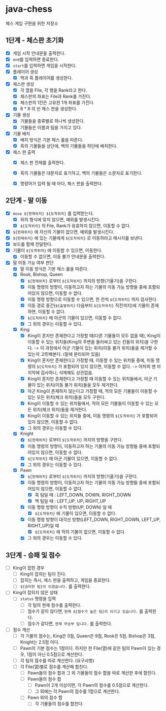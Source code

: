 # java-chess
체스 게임 구현을 위한 저장소

## 1단계 - 체스판 초기화

- [x] 게임 시작 안내문을 출력한다.
- [x] `end`를 입력하면 종료한다.
- [x] `start`를 입력하면 게임을 시작한다.
- [x] 플레이어 생성
  - [x] 백과 흑 플레이어를 생성한다.
- [x] 체스판 생성
  - [x] 각 열을 File, 각 행을 Rank라고 한다.
  - [x] 체스판의 좌표는 File과 Rank를 가진다.
  - [x] 체스판의 1칸은 고유한 1개 좌표를 가진다.
  - [x] 8 * 8 의 빈 체스 판을 생성한다.
- [x] 기물 생성
  - [x] 기물들을 종류별로 하나씩 생성한다.
  - [x] 기물들은 이름과 팀을 가지고 있다.
- [x] 기물 배치
  - [x] 배치 방식은 기본 체스 룰을 따른다.
  - [x] 흑의 기물들을 상단에, 백의 기물들을 하단에 배치한다.
- [x] 체스 판 출력
  - [x] 체스 판 전체를 출력한다.
  - [x] 흑의 기물들은 대문자로 표기하고, 백의 기물들은 소문자로 표기한다.
  - [x] 명령어가 입력 될 때 마다, 체스 판을 출력한다.
  

## 2단계 - 말 이동

- [x] `move ${현재위치} ${도착위치}` 를 입력받는다.
  - [x] 위의 형식에 맞지 않으면, 예외를 발생시킨다.
  - [x] `${도착위치}` 의 File, Rank가 유효하지 않으면, 이동할 수 없다.
- [x] `${현재위치}` 에 자신의 기물이 없으면, 예외를 발생시킨다.
- [x]  `${현재위치}` 에 있는 기물에게 `${도착위치}` 로 이동하라고 메시지를 보낸다.
  - [x] 보드를 함께 전달한다.
- [x] 기물이 `${도착위치}` 에 이동할 수 있으면, 이동한다.
  - [x] 이동할 수 없으면, 이동 불가 안내문을 출력한다.
- [x] 말 이동 가능 여부 판단
  - [x] 말 이동 방식은 기본 체스 룰을 따른다.
  - [x] Rook, Bishop, Queen
    - [x] `${현재위치}` 로부터  `${도착위치}` 까지의 방향(기울기)을 구한다.
    - [x] 이동 명령의 방향이, 이동하고자 하는 기물의 이동 가능 방향들 중에 포함되어있지 않으면, 이동할 수 없다.
    - [x] 이동 명령 방향으로 이동할 수 있으면, 한 칸씩 `${도착위치}` 까지 검사한다.
    - [x] 이동 경로 중간(`${출발위치}` 다음부터 `${도착위치}` 직전까지)에 기물이 존재하면, 이동할 수 없다.
    - [x] `${도착위치}` 에 아군의 기물이 있으면, 이동할 수 없다.
    - [x] 그 외의 경우는 이동할 수 있다.
  - [x] King
    - [x] King이 혼자만 존재한다고 가정할 때(다른 기물들이 모두 없을 때), King이 이동할 수 있는 위치들(King의 주변을 둘러싸고 있는 칸들의 위치)을 구한다. -> 이 과정에서 아군 기물이 있는 위치(이동 불가 위치)들을 제거할 수 있는지 고민해본다. (밑에 분리되어 있음)
    - [x] King이 혼자만 존재한다고 가정할 때, 이동할 수 있는 위치들 중에, 이동 명령의 `${도착위치}` 가 포함되어 있지 않으면, 이동할 수 없다. -> 어차피 맨 마지막에 검사하니, 삭제해도 상관없음.
    - [x] King이 혼자만 존재한다고 가정할 때 이동할 수 있는 위치들에서, 아군 기물이 있는 위치(이동 불가 위치)들을 모두 제거한다.
    - [x] 아군 King이 존재하지 않는다고 가정할 때, 적의 모든 기물들이 이동할 수 있는 모든 위치(체크 위치)들을 모두 구한다.
    - [x] King이 이동할 수 있는 위치들에서, 적의 모든 기물들이 이동할 수 있는 모든 위치(체크 위치)들을 제거한다.
    - [x] King이 이동할 수 있는 위치들 중에, 이동 명령의 `${도착위치}` 가 포함되어 있지 않으면, 이동할 수 없다.
    - [x] 그 외의 경우는 이동할 수 있다.
  - [x] Knight
    - [x] `${현재위치}` 로부터  `${도착위치}` 까지의 방향을 구한다.
    - [x] 이동 명령의 방향이, 이동하고자 하는 기물의 이동 가능 방향들 중에 포함되어있지 않으면, 이동할 수 없다.
    - [x] `${도착위치}` 에 아군 기물이 있으면, 이동할 수 없다.
    - [x] 그 외의 경우는 이동할 수 있다.
  - [x] Pawn
    - [x] `${현재위치}` 로부터  `${도착위치}` 까지의 방향(기울기)을 구한다.
    - [x] 이동 명령의 방향이, 이동하고자 하는 기물의 이동 가능 방향들 중에 포함되어있지 않으면, 이동할 수 없다.
      - [x] 흑 팀일 때 : LEFT_DOWN, DOWN, RIGHT_DOWN
      - [x] 백 팀일 때 : LEFT_UP, UP, RIGHT_UP
    - [x] 이동 명령 방향이 수직 방향(UP, DOWN) 일 때
      - [x] `${도착위치}` 에 기물이 있으면, 이동할 수 없다.
    - [x] 이동 명령 방향이 대각선 방향(LEFT_DOWN, RIGHT_DOWN, LEFT_UP, RIGHT_UP)일 때
      - [x] `${도착위치}` 에 적의 기물이 없으면, 이동할 수 없다.
    - [x] 그 외의 경우는 이동할 수 있다.
  
## 3단계 - 승패 및 점수

- [ ] King이 잡힌 경우
  - [ ] King이 잡히는 팀이 진다.
  - [ ] 잡히는 즉시, 체스 판을 출력하고, 게임을 종료한다.
  - [ ] `${승리한 팀}이 이겼습니다.` 를 출력한다.
- [ ] King이 잡히지 않은 상태
  - [ ] `status` 명령을 입력
    - [ ] 각 팀의 현재 점수를 출력한다.
    - [ ] 점수가 같지 않다면, `현재 ${점수가 높은 팀}이 이기고 있습니다.` 를 출력한다.
    - [ ] 점수가 같다면, `현재 무승부 입니다.` 를 출력한다.
- [ ] 점수 계산
  - [ ] 각 기물의 점수는, King은 0점, Queen은 9점, Rook은 5점, Bishop은 3점, Knight는 2.5점 이다.
  - [ ] Pawn의 기본 점수는 1점이다. 하지만 한 File(열)에 같은 팀의 Pawn이 있는 경우, 1점이 아닌 0.5점으로 계산한다.
  - [ ] 각 팀의 점수를 따로 계산한다. (요구사항)
  - [ ] 각 File(열)별로 점수를 계산해 합친다.
    - [ ] Pawn들의 점수 합과 그 외 기물들의 점수 합을 따로 계산한 후에 합친다.
    - [ ] Pawn들의 점수 합
      - [ ] Pawn이 2개 이상이면, 각 Pawn의 점수를 0.5점으로 계산한다.
      - [ ] 그 외에는 각 Pawn의 점수를 1점으로 계산한다.
    - [ ] Pawn 외의 점수 합
      - [ ] 각 기물들의 점수를 합친다.